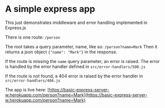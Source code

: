 # A simple express app

This just demonstrates middleware and error handling implemented in Express.js

There is one route: `/person`

The root takes a query parameter, name, like so: `/person?name=Mark`
Then it returns a json object `{"name": "Mark"}` in the response.

If the route is missing the `name` query parameter, an error is raised. The error is handled by the error handler defined in `src/error-handlers/500.js`

If the route is not found, a 404 error is raised by the error handler in  `src/error-handlers/404.js`

The app is live here: [https://basic-express-server-w.herokuapp.com/person?name=Mark](https://basic-express-server-w.herokuapp.com/person?name=Mark)
